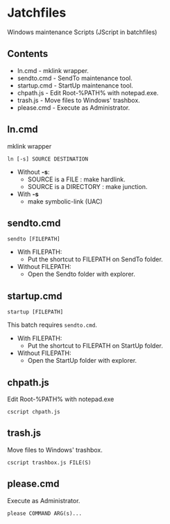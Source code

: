 Jatchfiles
===========

Windows maintenance Scripts (JScript in batchfiles)

Contents
--------

- ln.cmd - mklink wrapper.
- sendto.cmd - SendTo maintenance tool.
- startup.cmd - StartUp maintenance tool.
- chpath.js - Edit Root-%PATH% with notepad.exe.
- trash.js - Move files to Windows' trashbox.
- please.cmd - Execute as Administrator.

ln.cmd
-------

mklink wrapper

```
ln [-s] SOURCE DESTINATION
```

- Without **-s**:
    - SOURCE is a FILE : make hardlink.
    - SOURCE is a DIRECTORY : make junction.
- With **-s**
    - make symbolic-link (UAC)

sendto.cmd
----------

```
sendto [FILEPATH]
```

- With FILEPATH:
    - Put the shortcut to FILEPATH on SendTo folder.
- Without FILEPATH:
    - Open the Sendto folder with explorer.

startup.cmd
-----------

```
startup [FILEPATH]
```

This batch requires `sendto.cmd`.

- With FILEPATH:
    - Put the shortcut to FILEPATH on StartUp folder.
- Without FILEPATH:
    - Open the StartUp folder with explorer.

chpath.js
---------

Edit Root-%PATH% with notepad.exe

```
cscript chpath.js
```

trash.js
---------

Move files to Windows' trashbox.

```
cscript trashbox.js FILE(S)
```

please.cmd
----------

Execute as Administrator.

```
please COMMAND ARG(s)...
```
